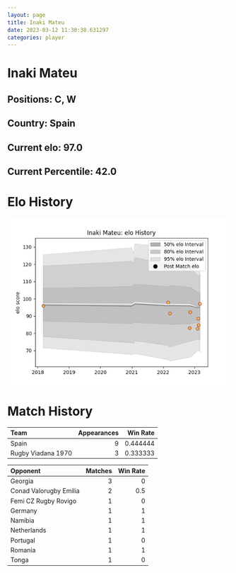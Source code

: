 ```yaml
---  
layout: page  
title: Inaki Mateu  
date: 2023-03-12 11:30:38.631297  
categories: player  
---
```

# Inaki Mateu

## Positions: C, W

## Country: Spain

## Current elo: 97.0

## Current Percentile: 42.0

# Elo History


![elo history](history_InakiMateu.png)
# Match History


| Team               |   Appearances |   Win Rate |
|:-------------------|--------------:|-----------:|
| Spain              |             9 |   0.444444 |
| Rugby Viadana 1970 |             3 |   0.333333 |

| Opponent               |   Matches |   Win Rate |
|:-----------------------|----------:|-----------:|
| Georgia                |         3 |        0   |
| Conad Valorugby Emilia |         2 |        0.5 |
| Femi CZ Rugby Rovigo   |         1 |        0   |
| Germany                |         1 |        1   |
| Namibia                |         1 |        1   |
| Netherlands            |         1 |        1   |
| Portugal               |         1 |        0   |
| Romania                |         1 |        1   |
| Tonga                  |         1 |        0   |